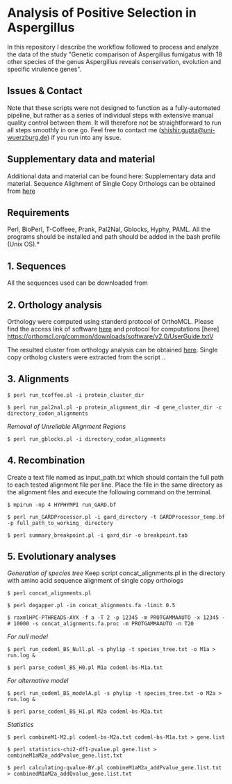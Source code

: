 # Analysis of Positive Selection in Aspergillus
In this repository I describe the workflow followed to process and analyze the data of the study "Genetic comparison of Aspergillus fumigatus with 18 other species of the genus Aspergillus reveals conservation, evolution and specific virulence genes".

## Issues & Contact
Note that these scripts were not designed to function as a fully-automated pipeline, but rather as a series of individual steps with extensive manual quality control between them. It will therefore not be straightforward to run all steps smoothly in one go. Feel free to contact me (shishir.gupta@uni-wuerzburg.de) if you run into any issue.

## Supplementary data and material
Additional data and material can be found here: Supplementary data and material. Sequence Alighment of Single Copy Orthologs can be obtained from [here](https://funginet.hki-jena.de/data_files/76)

## Requirements 

Perl, BioPerl, T-Coffeee, Prank, Pal2Nal, Gblocks, Hyphy, PAML. All the programs should be installed and path should be added in the bash profile (Unix OS).*

## 1. Sequences
All the sequences used can be downloaded from

## 2. Orthology analysis
Orthology were computed using standerd protocol of OrthoMCL. Please find the access link of software [here](https://orthomcl.org/common/downloads/software/v2.0/orthomclSoftware-v2.0.9.tar.gz) and protocol for computations [here] https://orthomcl.org/common/downloads/software/v2.0/UserGuide.txtV

The resulted cluster from orthology analysis can be obtained [here](https://funginet.hki-jena.de/data_files/76). Single copy ortholog clusters were extracted from the script ..

## 3. Alignments

`$ perl run_tcoffee.pl -i protein_cluster_dir`

`$ perl run_pal2nal.pl -p protein_alignment_dir -d gene_cluster_dir -c directory_codon_alignments`

*Removal of Unreliable Alignment Regions*

`$ perl run_gblocks.pl -i directory_codon_alignments`

## 4. Recombination
Create a text file named as input_path.txt which should contain the full path to each tested alignment file per line.
Place the file in the same directory as the alignment files  and execute the following command on the terminal.

`$ mpirun -np 4 HYPHYMPI run_GARD.bf`

`$ perl run_GARDProcessor.pl -i gard_directory -t GARDProcessor_temp.bf -p full_path_to_working_ directory`

`$ perl summary_breakpoint.pl -i gard_dir -o breakpoint.tab`

## 5. Evolutionary analyses

*Generation of species tree*
Keep script concat_alignments.pl in the directory with amino acid sequence alignment of single copy orthologs   

`$ perl concat_alignments.pl`

`$ perl degapper.pl -in concat_alignments.fa -limit 0.5`

`$ raxmlHPC-PTHREADS-AVX -f a -T 2 -p 12345 -m PROTGAMMAAUTO -x 12345 -# 10000 -s concat_alignments.fa.proc -m PROTGAMMAAUTO -n T20`

*For null model*

`$ perl run_codeml_BS_Null.pl -s phylip -t species_tree.txt -o M1a > run.log &`

`$ perl parse_codeml_BS_H0.pl M1a codeml-bs-M1a.txt`

*For alternative model*

`$ perl run_codeml_BS_modelA.pl -s phylip -t species_tree.txt -o M2a > run.log &`

`$ perl parse_codeml_BS_H1.pl M2a codeml-bs-M2a.txt`

*Statistics*

`$ perl combineM1-M2.pl codeml-bs-M2a.txt codeml-bs-M1a.txt > gene.list`

`$ perl statistics-chi2-df1-pvalue.pl gene.list > combineM1aM2a_addPvalue_gene.list.txt`

`$ perl calculating-qvalue-BY.pl combineM1aM2a_addPvalue_gene.list.txt > combinedM1aM2a_addQvalue_gene.list.txt`
